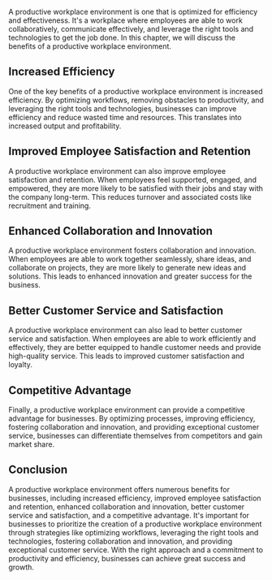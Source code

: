 
A productive workplace environment is one that is optimized for efficiency and effectiveness. It's a workplace where employees are able to work collaboratively, communicate effectively, and leverage the right tools and technologies to get the job done. In this chapter, we will discuss the benefits of a productive workplace environment.

Increased Efficiency
--------------------

One of the key benefits of a productive workplace environment is increased efficiency. By optimizing workflows, removing obstacles to productivity, and leveraging the right tools and technologies, businesses can improve efficiency and reduce wasted time and resources. This translates into increased output and profitability.

Improved Employee Satisfaction and Retention
--------------------------------------------

A productive workplace environment can also improve employee satisfaction and retention. When employees feel supported, engaged, and empowered, they are more likely to be satisfied with their jobs and stay with the company long-term. This reduces turnover and associated costs like recruitment and training.

Enhanced Collaboration and Innovation
-------------------------------------

A productive workplace environment fosters collaboration and innovation. When employees are able to work together seamlessly, share ideas, and collaborate on projects, they are more likely to generate new ideas and solutions. This leads to enhanced innovation and greater success for the business.

Better Customer Service and Satisfaction
----------------------------------------

A productive workplace environment can also lead to better customer service and satisfaction. When employees are able to work efficiently and effectively, they are better equipped to handle customer needs and provide high-quality service. This leads to improved customer satisfaction and loyalty.

Competitive Advantage
---------------------

Finally, a productive workplace environment can provide a competitive advantage for businesses. By optimizing processes, improving efficiency, fostering collaboration and innovation, and providing exceptional customer service, businesses can differentiate themselves from competitors and gain market share.

Conclusion
----------

A productive workplace environment offers numerous benefits for businesses, including increased efficiency, improved employee satisfaction and retention, enhanced collaboration and innovation, better customer service and satisfaction, and a competitive advantage. It's important for businesses to prioritize the creation of a productive workplace environment through strategies like optimizing workflows, leveraging the right tools and technologies, fostering collaboration and innovation, and providing exceptional customer service. With the right approach and a commitment to productivity and efficiency, businesses can achieve great success and growth.
